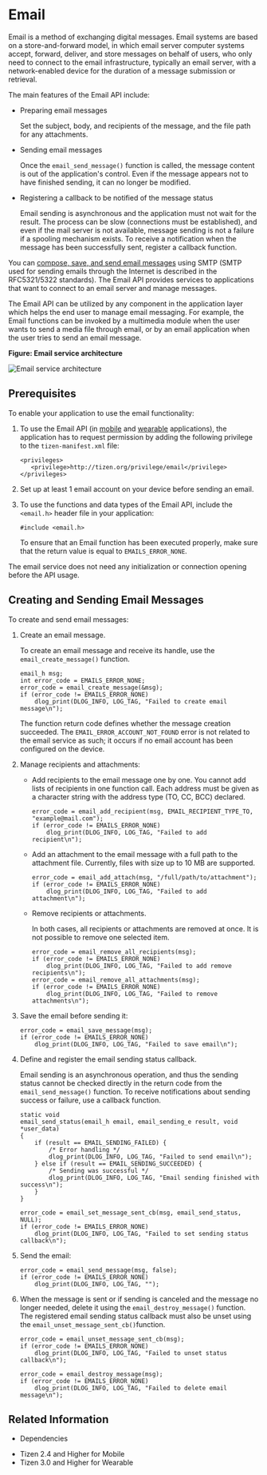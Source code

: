 # Email


Email is a method of exchanging digital messages. Email systems are based on a store-and-forward model, in which email server computer systems accept, forward, deliver, and store messages on behalf of users, who only need to connect to the email infrastructure, typically an email server, with a network-enabled device for the duration of a message submission or retrieval.

The main features of the Email API include:

- Preparing email messages

  Set the subject, body, and recipients of the message, and the file path for any attachments.

- Sending email messages

  Once the `email_send_message()` function is called, the message content is out of the application's control. Even if the message appears not to have finished sending, it can no longer be modified.

- Registering a callback to be notified of the message status

  Email sending is asynchronous and the application must not wait for the result. The process can be slow (connections must be established), and even if the mail server is not available, message sending is not a failure if a spooling mechanism exists. To receive a notification when the message has been successfully sent, register a callback function.

You can [compose, save, and send email messages](#creatingmail) using SMTP (SMTP used for sending emails through the Internet is described in the RFC5321/5322 standards). The Email API provides services to applications that want to connect to an email server and manage messages.

The Email API can be utilized by any component in the application layer which helps the end user to manage email messaging. For example, the Email functions can be invoked by a multimedia module when the user wants to send a media file through email, or by an email application when the user tries to send an email message.

**Figure: Email service architecture**

![Email service architecture](./media/email_architecture.png)

## Prerequisites

To enable your application to use the email functionality:

1. To use the Email API (in [mobile](../../../../org.tizen.native.mobile.apireference/group__CAPI__MESSAGING__EMAIL__MODULE.html) and [wearable](../../../../org.tizen.native.wearable.apireference/group__CAPI__MESSAGING__EMAIL__MODULE.html) applications), the application has to request permission by adding the following privilege to the `tizen-manifest.xml` file:

   ```
   <privileges>
      <privilege>http://tizen.org/privilege/email</privilege>
   </privileges>
   ```

2. Set up at least 1 email account on your device before sending an email.

3. To use the functions and data types of the Email API, include the `<email.h>` header file in your application:

   ```
   #include <email.h>
   ```

   To ensure that an Email function has been executed properly, make sure that the return value is equal to `EMAILS_ERROR_NONE`.

The email service does not need any initialization or connection opening before the API usage.

<a name="creatingmail"></a>
## Creating and Sending Email Messages

To create and send email messages:

1. Create an email message.

   To create an email message and receive its handle, use the `email_create_message()` function.

   ```
   email_h msg;
   int error_code = EMAILS_ERROR_NONE;
   error_code = email_create_message(&msg);
   if (error_code != EMAILS_ERROR_NONE)
       dlog_print(DLOG_INFO, LOG_TAG, "Failed to create email message\n");
   ```

   The function return code defines whether the message creation succeeded. The `EMAIL_ERROR_ACCOUNT_NOT_FOUND` error is not related to the email service as such; it occurs if no email account has been configured on the device.

2. Manage recipients and attachments:

   - Add recipients to the email message one by one. You cannot add lists of recipients in one function call. Each address must be given as a character string with the address type (TO, CC, BCC) declared.

     ```
     error_code = email_add_recipient(msg, EMAIL_RECIPIENT_TYPE_TO, "example@mail.com");
     if (error_code != EMAILS_ERROR_NONE)
         dlog_print(DLOG_INFO, LOG_TAG, "Failed to add recipient\n");
     ```

   - Add an attachment to the email message with a full path to the attachment file. Currently, files with size up to 10 MB are supported.

     ```
     error_code = email_add_attach(msg, "/full/path/to/attachment");
     if (error_code != EMAILS_ERROR_NONE)
         dlog_print(DLOG_INFO, LOG_TAG, "Failed to add attachment\n");
     ```

   - Remove recipients or attachments.

     In both cases, all recipients or attachments are removed at once. It is not possible to remove one selected item.

     ```
     error_code = email_remove_all_recipients(msg);
     if (error_code != EMAILS_ERROR_NONE)
         dlog_print(DLOG_INFO, LOG_TAG, "Failed to add remove recipients\n");
     error_code = email_remove_all_attachments(msg);
     if (error_code != EMAILS_ERROR_NONE)
         dlog_print(DLOG_INFO, LOG_TAG, "Failed to remove attachments\n");
     ```

3. Save the email before sending it:

   ```
   error_code = email_save_message(msg);
   if (error_code != EMAILS_ERROR_NONE)
       dlog_print(DLOG_INFO, LOG_TAG, "Failed to save email\n");
   ```

4. Define and register the email sending status callback.

   Email sending is an asynchronous operation, and thus the sending status cannot be checked directly in the return code from the `email_send_message()` function. To receive notifications about sending success or failure, use a callback function.

   ```
   static void
   email_send_status(email_h email, email_sending_e result, void *user_data)
   {
       if (result == EMAIL_SENDING_FAILED) {
           /* Error handling */
           dlog_print(DLOG_INFO, LOG_TAG, "Failed to send email\n");
       } else if (result == EMAIL_SENDING_SUCCEEDED) {
           /* Sending was successful */
           dlog_print(DLOG_INFO, LOG_TAG, "Email sending finished with success\n");
       }
   }

   error_code = email_set_message_sent_cb(msg, email_send_status, NULL);
   if (error_code != EMAILS_ERROR_NONE)
       dlog_print(DLOG_INFO, LOG_TAG, "Failed to set sending status callback\n");
   ```

5. Send the email:

   ```
   error_code = email_send_message(msg, false);
   if (error_code != EMAILS_ERROR_NONE)
       dlog_print(DLOG_INFO, LOG_TAG, "");
   ```

6. When the message is sent or if sending is canceled and the message no longer needed, delete it using the `email_destroy_message()` function. The registered email sending status callback must also be unset using the `email_unset_message_sent_cb()`function.

   ```
   error_code = email_unset_message_sent_cb(msg);
   if (error_code != EMAILS_ERROR_NONE)
       dlog_print(DLOG_INFO, LOG_TAG, "Failed to unset status callback\n");

   error_code = email_destroy_message(msg);
   if (error_code != EMAILS_ERROR_NONE)
       dlog_print(DLOG_INFO, LOG_TAG, "Failed to delete email message\n");
   ```

## Related Information
*  Dependencies
 - Tizen 2.4 and Higher for Mobile
 - Tizen 3.0 and Higher for Wearable
